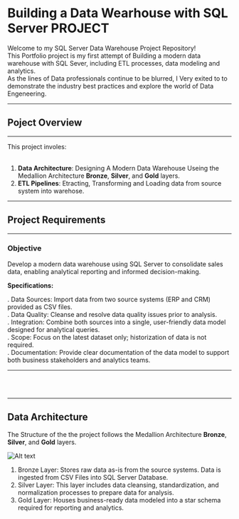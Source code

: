 # Building a Data Wearhouse with SQL Server PROJECT

Welcome to my  SQL Server Data Warehouse Project Repository! <br>
This Portfolio project is my first attempt of Building a modern data warehouse with SQL Sever, including ETL processes, data modeling and analytics.<br>
As the lines of Data professionals continue to be blurred, I Very exited to to demonstrate the industry best practices and explore the world of Data Engeneering.
***


## Poject Overview
-----
This project involes: <br>
<br>
1. **Data Architecture**: Designing A Modern Data Warehouse Useing the Medallion Architecture **Bronze**, **Silver**, and **Gold** layers.<br>
2. **ETL Pipelines**: Etracting, Transforming and Loading data from source system into warehose.

-----

## Project Requirements 
-----
### Objective

Develop a modern data warehouse using SQL Server to consolidate sales data, enabling analytical reporting and informed decision-making.

**Specifications:**

. Data Sources: Import data from two source systems (ERP and CRM) provided as CSV files.<br>
. Data Quality: Cleanse and resolve data quality issues prior to analysis.<br>
. Integration: Combine both sources into a single, user-friendly data model designed for analytical queries.<br>
. Scope: Focus on the latest dataset only; historization of data is not required.<br>
. Documentation: Provide clear documentation of the data model to support both business stakeholders and analytics teams.<br>

-----
<br>
<br>

*****
## Data Architecture

The Structure of the the project follows the Medallion Architecture **Bronze**, **Silver**, and **Gold** layers.<br>

![Alt text](https://raw.githubusercontent.com/Jessiah13/sql_data_warehouse_project/refs/heads/main/docs/Data%20Warehouse%20-%20Data%20Architecture%20(dark).drawio.png)


1. Bronze Layer: Stores raw data as-is from the source systems. Data is ingested from CSV Files into SQL Server Database.<br>
2. Silver Layer: This layer includes data cleansing, standardization, and normalization processes to prepare data for analysis.<br>
3. Gold Layer: Houses business-ready data modeled into a star schema required for reporting and analytics.<br>

